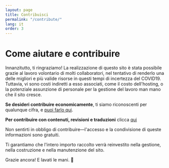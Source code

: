 ```yaml
---
layout: page
title: Contribuisci
permalink: "/contribute/"
lang: it
order: 3
---
```

# Come aiutare e contribuire

Innanzitutto, ti ringraziamo! La realizzazione di questo sito è stata possibile grazie al lavoro volontario di molti collaboratori, nel tentativo di renderlo una delle migliori e più valide risorse in questi tempi di incertezza del COVID19. Tuttavia, vi sono costi indiretti a esso associati, come il costo dell'hosting, o la potenziale assunzione di personale per la gestione del lavoro man mano che il sito cresce.

**Se desideri contribuire economicamente**, ti siamo riconoscenti per qualunque cifra, e [puoi farlo qui](https://opencollective.com/flattenthecurve).

**Per contribuire con contenuti, revisioni e traduzioni** clicca [qui](https://github.com/flattenthecurve/guide/blob/master/CONTRIBUTING.md)

Non sentirti in obbligo di contribuire&mdash;l'accesso e la condivisione di queste informazioni sono gratuiti.

Ti garantiamo che l'intero importo raccolto verrà reinvestito nella gestione, nella costruzione e nella manutenzione del sito.

Grazie ancora! E lavati le mani. 🙂

